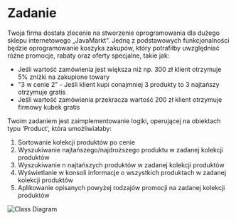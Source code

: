 # Zadanie

Twoja firma dostała zlecenie na stworzenie oprogramowania dla dużego sklepu
internetowego „JavaMarkt”. Jedną z podstawowych funkcjonalności będzie
oprogramowanie koszyka zakupów, który potrafiłby uwzględniać różne promocje, rabaty
oraz oferty specjalne, takie jak:

* Jeśli wartość zamówienia jest większa niż np. 300 zł klient otrzymuje 5% zniżki na zakupione towary
* "3 w cenie 2" - Jeśli klient kupi conajmniej 3 produkty to 3 najtańszy otrzymuje gratis
* Jeśli wartość zamówienia przekracza wartość 200 zł klient otrzymuje firmowy
kubek gratis

Twoim zadaniem jest zaimplementowanie logiki, operującej na obiektach typu ‘Product’,
która umożliwiałaby: 

1. Sortowanie kolekcji produktów po cenie
2. Wyszukiwanie najtańszego/najdroższego produktu w zadanej kolekcji produktów
3. Wyszukiwanie n najtańszych produktów w zadanej kolekcji
produktów
4. Wyświetlanie w konsoli informacje o wszystkich produktach w zadanej kolekcji
produktów
5. Aplikowanie opisanych powyżej rodzajów promocji na zadanej kolekcji produktów 

![Class Diagram](http://www.plantuml.com/plantuml/proxy?src=https://raw.githubusercontent.com/PJMPR/lab03-intruduction-to-classes/main/UML/diagram3.puml)
